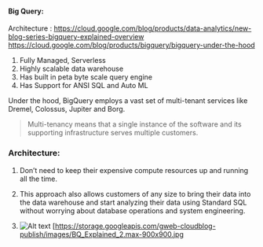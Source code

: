 #### Big Query:

Architecture : https://cloud.google.com/blog/products/data-analytics/new-blog-series-bigquery-explained-overview  
https://cloud.google.com/blog/products/bigquery/bigquery-under-the-hood

1. Fully Managed, Serverless
2. Highly scalable data warehouse
3. Has built in peta byte scale query engine
4. Has Support for ANSI SQL and Auto ML


Under the hood, BigQuery employs a vast set of multi-tenant services like Dremel, Colossus, Jupiter and Borg.
> Multi-tenancy means that a single instance of the software and its supporting infrastructure serves multiple customers.
>

### Architecture:
1. Don’t need to keep their expensive compute resources up and running all the time.
2.  This approach also allows customers of any size to bring their data into the data warehouse and start analyzing their data using Standard SQL without worrying about database operations and system engineering.

3.  ![Alt text]([https://storage.googleapis.com/gweb-cloudblog-publish/images/BQ_Explained_2.max-900x900.jpg)
     [https://storage.googleapis.com/gweb-cloudblog-publish/images/BQ_Explained_2.max-900x900.jpg




